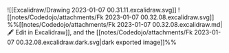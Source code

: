![[Excalidraw/Drawing 2023-01-07 00.31.11.excalidraw.svg]]
![[notes/Codedojo/attachments/Fk 2023-01-07 00.32.08.excalidraw.svg]]
%%[[notes/Codedojo/attachments/Fk 2023-01-07 00.32.08.excalidraw.md|🖋 Edit in Excalidraw]], and the [[notes/Codedojo/attachments/Fk 2023-01-07 00.32.08.excalidraw.dark.svg|dark exported image]]%%